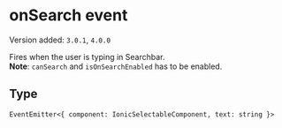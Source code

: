 # onSearch event

Version added: `3.0.1`, `4.0.0`

Fires when the user is typing in Searchbar.  
**Note**: `canSearch` and `isOnSearchEnabled` has to be enabled.

## Type

`EventEmitter<{ component: IonicSelectableComponent, text: string }>`
